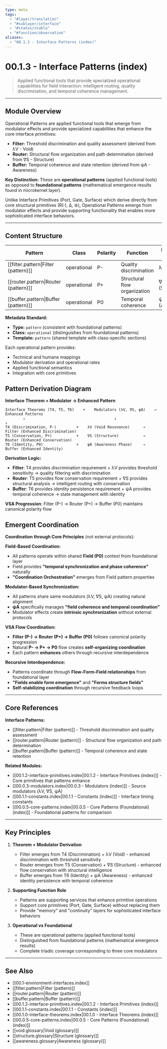 ```yaml
---
type: meta
tags:
  - "#layer/translation"
  - "#sublayer/interface"
  - "#status/stable"
  - "#function/observation"
aliases:
  - "00.1.3 - Interface Patterns (index)"
---
```


# 00.1.3 - Interface Patterns (index)

> Applied functional tools that provide specialized operational capabilities for field interaction: intelligent routing, quality discrimination, and temporal coherence management.

---

## Module Overview

Operational Patterns are applied functional tools that emerge from modulator effects and provide specialized capabilities that enhance the core interface primitives:

- **Filter:** Threshold discrimination and quality assessment (derived from λV - Void)
- **Router:** Structural flow organization and path determination (derived from ∇S - Structure)
- **Buffer:** Temporal coherence and state retention (derived from ψA - Awareness)

**Key Distinction:** These are **operational patterns** (applied functional tools) as opposed to **foundational patterns** (mathematical emergence results found in microkernel layer).

Unlike Interface Primitives (Port, Gate, Surface) which derive directly from core structural primitives (R(·), ∆, ⊚), Operational Patterns emerge from modulator effects and provide supporting functionality that enables more sophisticated interface behaviors.

---

## Content Structure

| Pattern | Class | Polarity | Function | Modulator Source |
|---------|-------|----------|----------|------------------|
| [[filter.pattern\|Filter (pattern)]] | operational | P- | Quality discrimination | λV (Void) |
| [[router.pattern\|Router (pattern)]] | operational | P+ | Structural flow organization | ∇S (Structure) |
| [[buffer.pattern\|Buffer (pattern)]] | operational | P0 | Temporal coherence | ψA (Awareness) |

**Metadata Standard:**
- **Type:** `pattern` (consistent with foundational patterns)
- **Class:** `operational` (distinguishes from foundational patterns)
- **Template:** `pattern` (shared template with class-specific sections)

Each operational pattern provides:
- Technical and humane mappings
- Modulator derivation and operational rates
- Applied functional semantics
- Integration with core primitives

## Pattern Derivation Diagram

**Interface Theorem + Modulator → Enhanced Pattern**

```
Interface Theorems (T4, T5, T6)    +    Modulators (λV, ∇S, ψA)    →    Enhanced Patterns
        ↓                                        ↓                            ↓
T4 (Discrimination, P-)         +    λV (Void Resonance)      →    Filter (Enhanced Discrimination)
T5 (Conservation, P+)           +    ∇S (Structure)           →    Router (Enhanced Conservation)
T6 (Identity, P0)               +    ψA (Awareness Phase)     →    Buffer (Enhanced Identity)
```

**Derivation Logic:**
- **Filter**: T4 provides discrimination requirement + λV provides threshold sensitivity → quality filtering with discrimination
- **Router**: T5 provides flow conservation requirement + ∇S provides structural analysis → intelligent routing with conservation
- **Buffer**: T6 provides identity persistence requirement + ψA provides temporal coherence → state management with identity

**VSA Progression**: Filter (P-) → Router (P+) → Buffer (P0) maintains canonical polarity flow

## Emergent Coordination

**Coordination through Core Principles** (not external protocols):

**Field-Based Coordination:**
- All patterns operate within shared **Field (P0)** context from foundational layer
- Field provides **"temporal synchronization and phase coherence"** naturally
- **"Coordination Orchestration"** emerges from Field pattern properties

**Modulator-Based Synchronization:**
- All patterns share same modulators (λV, ∇S, ψA) creating natural alignment
- **ψA** specifically manages **"field coherence and temporal coordination"**
- Modulator effects create **intrinsic synchronization** without external protocols

**VSA Flow Coordination:**
- **Filter (P-) → Router (P+) → Buffer (P0)** follows canonical polarity progression
- Natural **P- → P+ → P0** flow creates **self-organizing coordination**
- Each pattern **enhances** others through recursive interdependence

**Recursive Interdependence:**
- Patterns coordinate through **Flow-Form-Field relationships** from foundational layer
- **"Fields enable form emergence"** and **"Forms structure fields"**
- **Self-stabilizing coordination** through recursive feedback loops

---

## Core References

**Interface Patterns:**
- [[filter.pattern|Filter (pattern)]] - Threshold discrimination and quality assessment
- [[router.pattern|Router (pattern)]] - Structural flow organization and path determination
- [[buffer.pattern|Buffer (pattern)]] - Temporal coherence and state retention

**Related Modules:**
- [[00.1.2-interface-primitives.index|00.1.2 - Interface Primitives (index)]] - Core primitives that patterns enhance
- [[00.0.3-modulators.index|00.0.3 - Modulators (index)]] - Source modulators (λV, ∇S, ψA)
- [[00.1.1-constants.index|00.1.1 - Constants (index)]] - Interface timing constants
- [[00.0.5-core-patterns.index|00.0.5 - Core Patterns (Foundational) (index)]] - Foundational patterns for comparison

---

## Key Principles

1. **Theorem + Modulator Derivation**
   - Filter emerges from T4 (Discrimination) + λV (Void) - enhanced discrimination with threshold sensitivity
   - Router emerges from T5 (Conservation) + ∇S (Structure) - enhanced flow conservation with structural intelligence
   - Buffer emerges from T6 (Identity) + ψA (Awareness) - enhanced identity persistence with temporal coherence

2. **Supporting Function Role**
   - Patterns are supporting services that enhance primitive operations
   - Support core primitives (Port, Gate, Surface) without replacing them
   - Provide "memory" and "continuity" layers for sophisticated interface behaviors

3. **Operational vs Foundational**
   - These are operational patterns (applied functional tools)
   - Distinguished from foundational patterns (mathematical emergence results)
   - Complete triadic coverage corresponding to three core modulators

---

## See Also

- [[00.1-environment-interfaces.index]]
- [[filter.pattern|Filter (pattern)]]
- [[router.pattern|Router (pattern)]]
- [[buffer.pattern|Buffer (pattern)]]
- [[00.1.2-interface-primitives.index|00.1.2 - Interface Primitives (index)]]
- [[00.1.1-constants.index|00.1.1 - Constants (index)]]
- [[00.1.0-interface-theorems.index|00.1.0 - Interface Theorems (index)]]
- [[00.0.5-core-patterns.index|00.0.5 - Core Patterns (Foundational) (index)]]
- [[void.glossary|Void (glossary)]]
- [[structure.glossary|Structure (glossary)]]
- [[awareness.glossary|Awareness (glossary)]]